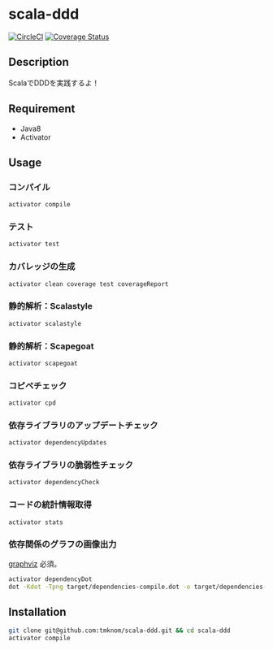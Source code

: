 # scala-ddd

[![CircleCI](https://circleci.com/gh/tmknom/scala-ddd/tree/master.svg?style=svg)](https://circleci.com/gh/tmknom/scala-ddd/tree/master)
[![Coverage Status](https://coveralls.io/repos/github/tmknom/scala-ddd/badge.svg?branch=master)](https://coveralls.io/github/tmknom/scala-ddd?branch=master)


## Description

ScalaでDDDを実践するよ！


## Requirement

* Java8
* Activator


## Usage

### コンパイル

```bash
activator compile
```

### テスト

```bash
activator test
```

### カバレッジの生成

```bash
activator clean coverage test coverageReport
```

### 静的解析：Scalastyle

```bash
activator scalastyle
```

### 静的解析：Scapegoat

```bash
activator scapegoat
```

### コピペチェック

```bash
activator cpd
```

### 依存ライブラリのアップデートチェック

```bash
activator dependencyUpdates
```

### 依存ライブラリの脆弱性チェック

```bash
activator dependencyCheck
```

### コードの統計情報取得

```bash
activator stats
```

### 依存関係のグラフの画像出力

[graphviz](http://www.graphviz.org/) 必須。

```bash
activator dependencyDot
dot -Kdot -Tpng target/dependencies-compile.dot -o target/dependencies-compile.png
```


## Installation

```bash
git clone git@github.com:tmknom/scala-ddd.git && cd scala-ddd
activator compile
```
